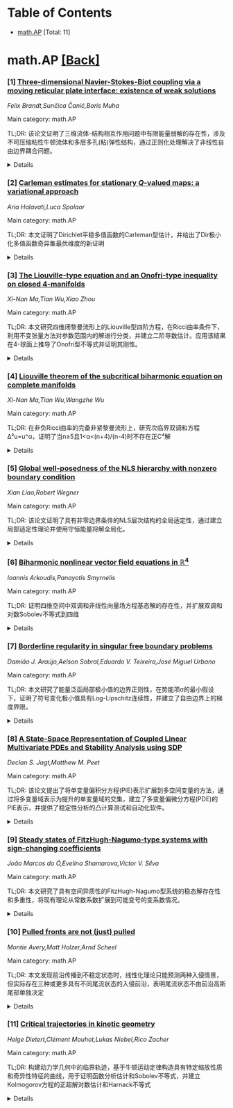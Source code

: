 <div id=toc></div>

# Table of Contents

- [math.AP](#math.AP) [Total: 11]


<div id='math.AP'></div>

# math.AP [[Back]](#toc)

### [1] [Three-dimensional Navier-Stokes-Biot coupling via a moving reticular plate interface: existence of weak solutions](https://arxiv.org/abs/2508.14310)
*Felix Brandt,Sunčica Čanić,Boris Muha*

Main category: math.AP

TL;DR: 该论文证明了三维流体-结构相互作用问题中有限能量弱解的存在性，涉及不可压缩粘性牛顿流体和多层多孔(粘)弹性结构，通过正则化处理解决了非线性自由边界耦合问题。


<details>
  <summary>Details</summary>
Motivation: 解决三维流体-结构相互作用问题中非线性自由边界耦合带来的数学挑战，特别是在Biot位移正则性有限的情况下，经典弱形式在有限能量下无法良好定义的问题。

Method: 引入基于Biot位移适当扩展和卷积的最小侵入式正则化方法，使用Lie算子分裂方案构造近似解，并推导一致能量界限，采用Aubin-Lions引理变体等精细紧致性论证处理非线性项。

Result: 成功证明了正则化后三维Navier-Stokes-Biot FSI系统有限能量弱解的存在性，适用于纯弹性情况和多孔粘弹性情况，扩展了二维分析到三维设置。

Conclusion: 该研究提供了首个非线性耦合、多层三维Navier-Stokes-Biot流体-结构相互作用系统在可渗透界面下的存在性结果，为解决此类复杂多物理场问题提供了数学基础。

Abstract: We prove the existence of finite-energy weak solutions to a regularized
three-dimensional fluid-structure interaction (FSI) problem involving an
incompressible, viscous, Newtonian fluid and a multilayered poro(visco)elastic
structure. The structure consists of a thick layer modeled by the Biot
equations and a thin reticular plate with inertia and elastic energy,
transparent to fluid flow. The coupling is nonlinear in the sense that it takes
place on a moving interface that is not known a priori but is defined by the
solution itself, making the problem a moving-boundary problem. This nonlinear
free-boundary coupling, combined with the limited regularity of the Biot
displacement, renders the classical weak formulation ill-defined at finite
energy. To address this, we introduce a minimally invasive regularization based
on a suitable extension and convolution of the Biot displacement, chosen so
that the regularized problem remains consistent with the original model. We
then construct approximate solutions to the regularized problem via a Lie
operator-splitting scheme and derive uniform energy bounds. While these bounds
ensure weak and weak* convergence, passing to the limit in the nonlinear terms
requires refined compactness arguments, including variants of the Aubin-Lions
lemma and tools adapted to moving non-Lipschitz interfaces. The result applies
in particular to the purely elastic case (without structural damping) as well
as the poroviscoelastic case. This work extends the two-dimensional analysis of
Kuan-\v{C}ani\'c-Muha 2024 to the fully three-dimensional setting and, to our
knowledge, provides the first existence result for a nonlinearly coupled,
multilayer 3D Navier-Stokes-Biot FSI system with a permeable interface.

</details>


### [2] [Carleman estimates for stationary $Q$-valued maps: a variational approach](https://arxiv.org/abs/2508.14388)
*Aria Halavati,Luca Spolaor*

Main category: math.AP

TL;DR: 本文证明了Dirichlet平稳多值函数的Carleman型估计，并给出了Dir极小化多值函数奇异集最优维度的新证明


<details>
  <summary>Details</summary>
Motivation: 为Dirichlet极小化多值函数的奇异集维度问题提供基于Carleman估计的新证明方法，替代原有的Almgren和De Lellis-Spadaro的证明

Method: 首先证明Dirichlet平稳多值函数的Carleman型估计，然后将该估计应用于Dir极小化多值函数的奇异集维度分析

Result: 成功获得了Dir极小化多值函数奇异集的最优维度结果，与Almgren和De Lellis-Spadaro的结果一致

Conclusion: Carleman型估计为多值函数奇异集分析提供了有效的工具，给出了该经典问题的新证明途径

Abstract: We prove a Carleman-type estimate for Dirichlet-stationary multivalued
functions and apply it to give a different proof of the optimal dimension of
the singular set of Dir-minimizing multivalued functions, originally due to
Almgren and to De Lellis-Spadaro.

</details>


### [3] [The Liouville-type equation and an Onofri-type inequality on closed 4-manifolds](https://arxiv.org/abs/2508.14494)
*Xi-Nan Ma,Tian Wu,Xiao Zhou*

Main category: math.AP

TL;DR: 本文研究四维闭黎曼流形上的Liouville型四阶方程，在Ricci曲率条件下，利用不变张量方法对参数范围内的解进行分类，并建立二阶导数估计。应用该结果在4-球面上推导了Onofri型不等式并证明其刚性。


<details>
  <summary>Details</summary>
Motivation: 研究四维闭黎曼流形上具有特定参数范围的Liouville型四阶偏微分方程的解的分类问题，旨在建立解的结构理论并为几何不等式提供应用。

Method: 采用不变张量方法推导微分恒等式来分类解，关键步骤是通过连续性方法建立二阶导数估计。

Result: 在Ricci曲率≥3κg且κ>0的条件下，对参数λ₁,λ₂特定范围内的方程解进行了完整分类。

Conclusion: 成功分类了Liouville型方程的解，并将结果应用于推导4-球面上的Onofri型不等式，证明了该不等式的刚性特性。

Abstract: In this paper, we study the Liouville-type equation
  \[\Delta ^2 u-\lambda_1\kappa\Delta u+\lambda_2\kappa^2(1-\mathrm e^{4u})=0\]
  on a closed Riemannian manifold \((M^4,g)\) with
\(\operatorname{Ric}\geqslant 3\kappa g\) and \(\kappa>0\). Using the method of
invariant tensors, we derive a differential identity to classify solutions
within certain ranges of the parameters \(\lambda_1,\lambda_2\). A key step in
our proof is a second-order derivative estimate, which is established via the
continuity method. As an application of the classification results, we derive
an Onofri-type inequality on the 4-sphere and prove its rigidity.

</details>


### [4] [Liouville theorem of the subcritical biharmonic equation on complete manifolds](https://arxiv.org/abs/2508.14497)
*Xi-Nan Ma,Tian Wu,Wangzhe Wu*

Main category: math.AP

TL;DR: 在非负Ricci曲率的完备非紧黎曼流形上，研究次临界双调和方程Δ²u=u^α，证明了当n≥5且1<α<(n+4)/(n-4)时不存在正C⁴解


<details>
  <summary>Details</summary>
Motivation: 研究非紧黎曼流形上双调和方程的Liouville型定理，扩展椭圆方程理论在几何分析中的应用

Method: 使用不变张量方法推导微分恒等式，结合Bernstein技术和连续性方法建立关键的二阶导数估计

Result: 获得了Liouville定理：在给定条件下不存在正C⁴解

Conclusion: 成功建立了次临界双调和方程在非负Ricci曲率流形上的不存在性结果，为相关非线性方程研究提供了新工具

Abstract: In this paper, we study the subcritical biharmonic equation \[\Delta ^2
u=u^\alpha\] on a complete, connected, and non-compact Riemannian manifold
$(M^n,g)$ with nonnegative Ricci curvature. Using the method of invariant
tensors, we derive a differential identity to obtain a Liouville theorem, i.e.,
there is no positive $C^4$ solution if $n\geqslant5$ and
$1<\alpha<\frac{n+4}{n-4}$. We establish a crucial second-order derivative
estimate, which is established via Bernstein's technique and the continuity
method.

</details>


### [5] [Global well-posedness of the NLS hierarchy with nonzero boundary condition](https://arxiv.org/abs/2508.14572)
*Xian Liao,Robert Wegner*

Main category: math.AP

TL;DR: 该论文证明了具有非零边界条件的NLS层次结构的全局适定性，通过建立局部适定性理论并使用守恒能量将解全局化。


<details>
  <summary>Details</summary>
Motivation: 研究NLS层次结构在非零边界条件下的适定性问题，这对于理解非线性薛定谔方程及其高阶推广的动力学行为具有重要意义。

Method: 使用Jost解相关的Lax算子的对数导数展开推导递推关系，确定NLS层次结构的显式公式；在加权Sobolev空间中建立局部适定性理论，包括局部平滑和极大函数估计；利用守恒能量将局部解全局化。

Result: 证明了NLS层次结构对于高正则性初始数据是全局适定的，建立了具有有限多个临界点的一大类色散关系的估计理论。

Conclusion: 成功解决了非零边界条件下NLS层次结构的全局适定性问题，为这类非线性色散系统的研究提供了系统的理论框架和方法。

Abstract: We consider the NLS hierarchy with the nonzero boundary condition $q(t, x)
\rightarrow q_\pm \in \mathbb{S}^1$ as $x \rightarrow \pm \infty$ and prove
that it is global well-posedness for initial data of high regularity.
Specifically, we prove well-posedness of the problem for the perturbation $p =
q - q_\ast$ from a time-independent front $q_\ast$ connecting $q_-$ to $q_+$.
The equations in the NLS hierarchy are defined using a recurrence relation
derived from the expansion of the logarithmic derivative of the Jost solutions
associated to the Lax operator. Using this recurrence relation, we are able to
determine explicit formulas for all terms in the NLS hierarchy with at most one
factor that is $q_x$, $\bar{q}_x$, or a derivative thereof. We then view the
equation for $p$ as part of a large class of dispersive nonlinear systems, for
which we develop a local well-posedness theory in weighted Sobolev spaces. This
involves certain local smoothing and maximal function estimates, which we
establish for a large class of dispersion relations with finitely many critical
points. Finally, we globalize the solutions using the conserved energies
constructed in [1, 2].
  [1] H. Koch and X. Liao. "Conserved energies for the one dimensional
Gross-Pitaevskii equation". In: Adv. Math. 377, 107467 (2021).
  [2] H. Koch and X. Liao. "Conserved energies for the one dimensional
Gross-Pitaevskii equation: low regularity case". In: Adv. Math. 420, 108996
(2023).

</details>


### [6] [Biharmonic nonlinear vector field equations in $\mathbb{R}^4$](https://arxiv.org/abs/2508.14640)
*Ioannis Arkoudis,Panayotis Smyrnelis*

Main category: math.AP

TL;DR: 证明四维空间中双调和非线性向量场方程基态解的存在性，并扩展双调和对数Sobolev不等式到四维


<details>
  <summary>Details</summary>
Motivation: 补全Mederski和Siemianowski在d≥5维的研究结果，处理四维这一极限情况

Method: 采用Brezis和Lieb的方法，研究双调和非线性向量场方程

Result: 成功证明了四维情况下基态解的存在性，并扩展了双调和对数Sobolev不等式

Conclusion: 完成了四维双调和问题的研究，为高维双调和方程提供了完整的理论框架

Abstract: Following the approach of Brezis and Lieb, we prove the existence of a ground
state solution for the biharmonic nonlinear vector field equations in the
limiting case of space dimension $4$. Our results complete those obtained by
Mederski and Siemianowski for dimensions $d\geq 5$. We also extend the
biharmonic logarithmic Sobolev inequality to dimension $4$.

</details>


### [7] [Borderline regularity in singular free boundary problems](https://arxiv.org/abs/2508.14736)
*Damião J. Araújo,Aelson Sobral,Eduardo V. Teixeira,José Miguel Urbano*

Main category: math.AP

TL;DR: 本文研究了能量泛函局部极小值的边界正则性，在势能项σ的最小假设下，证明了符号变化极小值具有Log-Lipschitz连续性，并建立了自由边界上的梯度界限。


<details>
  <summary>Details</summary>
Motivation: 研究在势能项σ仅满足最小假设条件下，能量泛函局部极小值的正则性行为，特别是探索自由边界上的最优正则性结果。

Method: 通过分析能量泛函的局部极小值，在σ仅为有界可测函数和连续函数两种情况下，分别研究符号变化极小值和单相情况下的正则性性质。

Result: 当σ仅为有界可测时，符号变化极小值具有Log-Lipschitz连续性（最优正则性）；在单相情况下，极小值沿自由边界具有梯度界限；当σ连续时，极小值沿自由边界属于C^1类。

Conclusion: 研究确定了势能项正则性对极小值可微性的尖锐阈值：σ的连续性保证了自由边界上的C^1正则性，揭示了结构性的正则性增益。

Abstract: In this paper, we investigate the borderline regularity of local minimizers
of energy functionals under minimal assumptions on the potential term $\sigma$.
When $\sigma$ is merely bounded and measurable, we show that sign-changing
minimizers are Log-Lipschitz continuous, which represents the optimal
regularity in this general setting. In the one-phase case, however, we
establish gradient bounds for minimizers along their free boundaries, revealing
a structural gain in regularity. Most notably, we prove that if $\sigma$ is
continuous, then minimizers are of class $C^1$ along the free boundary, thereby
identifying a sharp threshold for differentiability in terms of the regularity
of the potential.

</details>


### [8] [A State-Space Representation of Coupled Linear Multivariate PDEs and Stability Analysis using SDP](https://arxiv.org/abs/2508.14840)
*Declan S. Jagt,Matthew M. Peet*

Main category: math.AP

TL;DR: 该论文提出了将单变量偏积分方程(PIE)表示扩展到多空间变量的方法，通过将多变量域表示为提升的单变量域的交集，建立了多变量偏微分方程(PDE)的PIE表示，并提供了稳定性分析的凸计算测试和自动化软件。


<details>
  <summary>Details</summary>
Motivation: 现有的PIE表示方法主要针对单空间变量的PDE，而实际物理过程往往涉及多个空间变量。为了更方便地进行多变量PDE的稳定性分析和控制，需要将PIE框架扩展到多变量情形。

Method: 通过将多变量域表示为提升的单变量域的交集，证明在一致性条件下多变量空间微分算子存在逆算子，且该逆算子属于由多项式半可分核定义的偏积分(PI)算子代数。基于此算子代数，将多变量PDE转化为PIE表示。

Result: 提出了多变量PDE的PIE表示方法，开发了凸计算稳定性测试，并提供了PIETOOLS软件来自动化表示和稳定性分析过程。成功应用于2D热方程、波动方程和板方程的稳定性分析，获得了精确的衰减率边界。

Conclusion: 该研究成功将PIE框架扩展到多空间变量PDE，建立了系统的理论方法和计算工具，为多变量PDE的稳定性分析和控制提供了有效的解决方案。

Abstract: Physical processes evolving in both time and space are often modeled using
Partial Differential Equations (PDEs). Recently, it has been shown how
stability analysis and control of coupled PDEs in a single spatial variable can
be more conveniently performed using an equivalent Partial Integral Equation
(PIE) representation. The construction of this PIE representation is based on
an analytic expression for the inverse of the spatial differential operator,
$\partial_s^{d}$, on the domain defined by boundary conditions. In this paper,
we show how this univariate representation may be extended inductively to
multiple spatial variables by representing the domain as the intersection of
lifted univariate domains. Specifically, we show that if each univariate domain
is well-posed, then there exists a readily verified consistency condition which
is necessary and sufficient for existence of an inverse to the multivariate
spatial differential operator,
$D^\alpha=\partial_{s_1}^{\alpha_1}\cdots\partial_{s_N}^{\alpha_N}$, on the PDE
domain. Furthermore, we show that this inverse is an element of a $*$-algebra
of Partial Integral (PI) operators defined by polynomial semi-separable
kernels. Based on this operator algebra, we show that the evolution of any
suitably well-posed linear multivariate PDE may be described by a PIE,
parameterized by elements of the PI algebra. A convex computational test for
PDE stability is then proposed using a positive matrix parameterization of
positive PI operators, and software (PIETOOLS) is provided which automates the
process of representation and stability analysis of such PDEs. This software is
used to analyze stability of 2D heat, wave, and plate equations, obtaining
accurate bounds on the rate of decay.

</details>


### [9] [Steady states of FitzHugh-Nagumo-type systems with sign-changing coefficients](https://arxiv.org/abs/2508.14854)
*João Marcos do Ó,Evelina Shamarova,Victor V. Silva*

Main category: math.AP

TL;DR: 本文研究了具有空间异质性的FitzHugh-Nagumo型系统的稳态解存在性和多重性，将现有理论从常数系数扩展到可能变号的变系数情况。


<details>
  <summary>Details</summary>
Motivation: 扩展FitzHugh-Nagumo系统的理论，处理变系数（可能变号和非强制性）的情况，这在物理和生物应用中更具现实意义。

Method: 研究非线性椭圆系统，使用山路引理方法，处理L∞局部有界系数和次临界增长的Carathéodory函数。

Result: 在系数允许变号和非强制性的假设下，证明了山路解的存在性；在系数不变号但允许非强制行为时，还建立了分量正解和负解的存在性。

Conclusion: 成功扩展了FitzHugh-Nagumo系统的存在性理论，为处理更一般的变系数情况提供了数学基础，具有重要的理论和应用价值。

Abstract: We establish existence and multiplicity results for steady-state solutions of
spatially heterogeneous FitzHugh-Nagumo-type systems, extending the existing
theory from constant to variable coefficients that may change sign.
Specifically, we study the system Specifically, we study the system
\begin{align*} -\Delta u + a(x)v &= f(x,u) && \text{in } \mathbb{R}^N, \\
-\Delta v + b(x)v &= c(x)u && \text{in } \mathbb{R}^N. \end{align*} where $N
\geqslant 3$, the coefficients $a,b,c : \mathbb{R}^N \to \mathbb{R}$ are
$L^\infty_{\mathrm{loc}}$-functions bounded from below, and $f:\mathbb{R}^N
\times \mathbb{R} \to \mathbb{R}$ is a Carath\'eodory function with subcritical
growth. For assumptions permitting sign changes and non-coercivity of the
coefficients, we prove the existence of a mountain pass solution. In the case
where $a,b,c$ do not change sign, still allowing non-coercive behavior, we
additionally establish the existence of componentwise positive and negative
solutions.

</details>


### [10] [Pulled fronts are not (just) pulled](https://arxiv.org/abs/2508.14864)
*Montie Avery,Matt Holzer,Arnd Scheel*

Main category: math.AP

TL;DR: 本文发现前沿传播到不稳定状态时，线性化理论只能预测两种入侵情景，但实际存在三种或更多具有不同尾流状态的入侵前沿，表明尾流状态不由前沿高斯尾部单独决定


<details>
  <summary>Details</summary>
Motivation: 研究前沿传播到不稳定状态时线性化理论的局限性，特别是前沿尾流状态的形成机制

Method: 通过理论分析和示例展示，比较线性化预测与实际观察到的多种入侵前沿情景

Result: 发现存在三种或更多具有不同尾流状态的入侵前沿，超出了线性化理论预测的两种情景

Conclusion: 前沿尾流状态的形成机制比线性化理论预测的更复杂，不是单纯由前沿高斯尾部"拉动"决定

Abstract: Front propagation into unstable states is often determined by the
linearization, that is, propagation speeds agree with predictions from the
linearized equation at the unstable state. The leading edge behavior is then a
Gaussian tail propagating with the linear spreading speed. Fronts following
this leading edge are commonly referred to as pulled fronts, alluding to the
idea that they are ``pulled'' by this leading-edge Gaussian tail. We describe
here a class of examples that exhibits how these leading-order effects do not
completely describe the dynamics in the wake of the front. In fact, leading
edge behavior predicts at most two possible invasion scenarios, associated with
positive and negative amplitudes of the Gaussian tail, but our examples exhibit
three or more invasion fronts with different states in the wake. The resulting
invasion process therefore leaves behind a state that is not solely determined
by the leading edge, and thus not just pulled by the Gaussian tail.

</details>


### [11] [Critical trajectories in kinetic geometry](https://arxiv.org/abs/2508.14868)
*Helge Dietert,Clément Mouhot,Lukas Niebel,Rico Zacher*

Main category: math.AP

TL;DR: 构建动力学几何中的临界轨迹，基于牛顿运动定律构造具有特定缩放性质和奇异性特征的曲线，用于证明函数分析估计和Sobolev不等式，并建立Kolmogorov方程的正超解对数估计和Harnack不等式


<details>
  <summary>Details</summary>
Motivation: 研究动力学几何中的临界轨迹构造，旨在开发一种稳健的"几乎指数映射"，用于证明函数分析估计，特别是动力学Sobolev不等式和Kolmogorov方程的Harnack不等式

Method: 基于牛顿运动定律构造临界轨迹，使用具有正确幂缩放和去同步对数振荡的强迫函数叠加作为动力学轨迹的假设，引入动力学磨光概念，结合De Giorgi-Moser迭代和Bombieri-Giusti引理

Result: 成功构造了临界轨迹，证明了最优指数的动力学Sobolev不等式，建立了Kolmogorov方程正超解对数的通用估计，给出了弱Harnack不等式的最优指数范围和Harnack常数对扩散矩阵边界的最优几何依赖

Conclusion: 所构造的临界轨迹为动力学几何提供了强大的分析工具，使得能够在不依赖基本解的情况下证明重要的函数分析不等式，并为Kolmogorov方程的理论分析提供了新的方法

Abstract: We construct critical trajectories in kinetic geometry, i.e. curves in
$\mathbb{R}^{1+2n}$ that are: tangential to the vector fields
$\partial_t+v\cdot \nabla_x$ and $\nabla_v$, connecting any two given points,
respecting the underlying kinetic scaling, and with the property, that the
singularity of the $v$-tangent vector near the starting point equates the
degeneracy of the dependency of the curve velocity in terms of the endpoint
velocity.
  The construction is based on Newton's laws of motion, where the ansatz for
the forcing of the kinetic trajectory is the superposition of functions
combining the correct power scaling with desynchronised logarithmic
oscillations.
  These critical trajectories provide a robust and versatile ''almost
exponential map'' that allows to prove several functional analytic estimates.
We introduce a notion of kinetic mollification and, as an application, deduce
the kinetic Sobolev inequality with optimal exponent without relying on the
fundamental solution.
  Moreover, we establish a universal estimate for the logarithm of positive
supersolutions to the Kolmogorov equation with rough coefficients inspired by
the work of Moser (1961, 1964) on elliptic and parabolic problems. Combining
this estimate with De Giorgi-Moser iterations and a lemma due to Bombieri and
Giusti, we give an alternative proof of the (weak) Harnack inequality for the
Kolmogorov equation with rough coefficients, following the ideas of Moser
(1971). Our result gives the optimal range of exponents in the weak Harnack
inequality and the optimal (geometric) dependency of the Harnack constant on
the bounds of the diffusion matrix.

</details>
